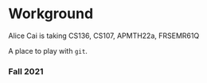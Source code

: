 # Workground

Alice Cai is taking CS136, CS107, APMTH22a, FRSEMR61Q

A place to play with `git`.

### Fall 2021
